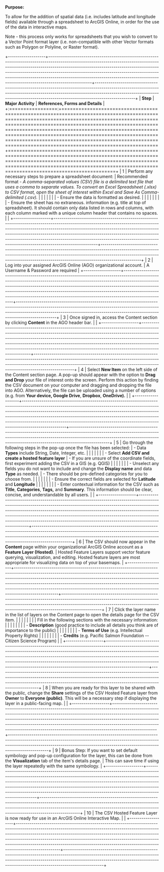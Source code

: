 **Purpose:**

To allow for the addition of spatial data (i.e. includes latitude and longitude fields) available through a spreadsheet to ArcGIS Online, in order for the use of the data in interactive maps.

Note - this process only works for spreadsheets that you wish to convert to a Vector Point format layer (i.e. non-compatible with other Vector formats such as Polygon or Polyline, or Raster format).

+-------------------+----------------------------------------------------------------------------------------------------------------------------------------------------------------------------------------------------------------------------------------------------------------------------------------------------------------------------------------------------------------------------------------------------------------------------+--------------------------------------------------------------------------------------------------------------------------------------------------------------------------------------------------------------------------------------------------------------+
| **Step**          | **Major Activity**                                                                                                                                                                                                                                                                                                                                                                                                         | **References, Forms and Details**                                                                                                                                                                                                                            |
+:=================:+============================================================================================================================================================================================================================================================================================================================================================================================================================+==============================================================================================================================================================================================================================================================+
| 1                 | Perform any necessary steps to prepare a spreadsheet document:                                                                                                                                                                                                                                                                                                                                                             | Recommended format - *A comma-separated values (CSV) file is a delimited text file that uses a comma to separate values. To convert an Excel Spreadsheet (.xlsx) to CSV format, open the sheet of interest within Excel and Save As Comma-delimited (.csv).* |
|                   |                                                                                                                                                                                                                                                                                                                                                                                                                            |                                                                                                                                                                                                                                                              |
|                   | - Ensure the data is formatted as desired.                                                                                                                                                                                                                                                                                                                                                                                 |                                                                                                                                                                                                                                                              |
|                   |                                                                                                                                                                                                                                                                                                                                                                                                                            |                                                                                                                                                                                                                                                              |
|                   | - Ensure the sheet has no extraneous. information (e.g. title at top of spreadsheet). It should contain only data listed in rows and columns, with each column marked with a unique column header that contains no spaces.                                                                                                                                                                                                 |                                                                                                                                                                                                                                                              |
+-------------------+----------------------------------------------------------------------------------------------------------------------------------------------------------------------------------------------------------------------------------------------------------------------------------------------------------------------------------------------------------------------------------------------------------------------------+--------------------------------------------------------------------------------------------------------------------------------------------------------------------------------------------------------------------------------------------------------------+
| 2                 | Log into your assigned ArcGIS Online (AGO) organizational account.                                                                                                                                                                                                                                                                                                                                                         | A Username & Password are required                                                                                                                                                                                                                           |
+-------------------+----------------------------------------------------------------------------------------------------------------------------------------------------------------------------------------------------------------------------------------------------------------------------------------------------------------------------------------------------------------------------------------------------------------------------+--------------------------------------------------------------------------------------------------------------------------------------------------------------------------------------------------------------------------------------------------------------+
| 3                 | Once signed in, access the Content section by clicking **Content** in the AGO header bar.                                                                                                                                                                                                                                                                                                                                  |                                                                                                                                                                                                                                                              |
+-------------------+----------------------------------------------------------------------------------------------------------------------------------------------------------------------------------------------------------------------------------------------------------------------------------------------------------------------------------------------------------------------------------------------------------------------------+--------------------------------------------------------------------------------------------------------------------------------------------------------------------------------------------------------------------------------------------------------------+
| 4                 | Select **New Item** on the left side of the Content section page. A pop-up should appear with the option to **Drag and Drop** your file of interest onto the screen. Perform this action by finding the CSV document on your computer and dragging and dropping the file into AGO. Alternatively, the file can be uploaded using a number of options (e.g. from **Your device, Google Drive**, **Dropbox**, **OneDrive).** |                                                                                                                                                                                                                                                              |
+-------------------+----------------------------------------------------------------------------------------------------------------------------------------------------------------------------------------------------------------------------------------------------------------------------------------------------------------------------------------------------------------------------------------------------------------------------+--------------------------------------------------------------------------------------------------------------------------------------------------------------------------------------------------------------------------------------------------------------+
| 5                 | Go through the following steps in the pop-up once the file has been selected:                                                                                                                                                                                                                                                                                                                                              | \- Data **Types** include String, Date, Integer, etc.                                                                                                                                                                                                        |
|                   |                                                                                                                                                                                                                                                                                                                                                                                                                            |                                                                                                                                                                                                                                                              |
|                   | - Select **Add CSV and create a hosted feature layer**                                                                                                                                                                                                                                                                                                                                                                     | \- If you are unsure of the coordinate fields, first experiment adding the CSV in a GIS (e.g. QGIS)                                                                                                                                                          |
|                   |                                                                                                                                                                                                                                                                                                                                                                                                                            |                                                                                                                                                                                                                                                              |
|                   | - Unselect any fields you do not want to include and change the **Display name** and data **Type** as needed.                                                                                                                                                                                                                                                                                                              | \- There should be pre-defined categories for you to choose from.                                                                                                                                                                                            |
|                   |                                                                                                                                                                                                                                                                                                                                                                                                                            |                                                                                                                                                                                                                                                              |
|                   | - Ensure the correct fields are selected for **Latitude** and **Longitude**                                                                                                                                                                                                                                                                                                                                                |                                                                                                                                                                                                                                                              |
|                   |                                                                                                                                                                                                                                                                                                                                                                                                                            |                                                                                                                                                                                                                                                              |
|                   | - Enter contextual information for the CSV such as **Title**, **Categories**, **Tags,** and **Summary**. This information should be clear, concise, and understandable by all users.                                                                                                                                                                                                                                       |                                                                                                                                                                                                                                                              |
+-------------------+----------------------------------------------------------------------------------------------------------------------------------------------------------------------------------------------------------------------------------------------------------------------------------------------------------------------------------------------------------------------------------------------------------------------------+--------------------------------------------------------------------------------------------------------------------------------------------------------------------------------------------------------------------------------------------------------------+
| 6                 | The CSV should now appear in the **Content** page within your organizational ArcGIS Online account as a **Feature Layer (Hosted)**.                                                                                                                                                                                                                                                                                        | Hosted Feature Layers support vector feature querying, visualization, and editing. Hosted feature layers are most appropriate for visualizing data on top of your basemaps.                                                                                  |
+-------------------+----------------------------------------------------------------------------------------------------------------------------------------------------------------------------------------------------------------------------------------------------------------------------------------------------------------------------------------------------------------------------------------------------------------------------+--------------------------------------------------------------------------------------------------------------------------------------------------------------------------------------------------------------------------------------------------------------+
| 7                 | Click the layer name in the list of layers on the Content page to open the details page for the CSV item.                                                                                                                                                                                                                                                                                                                  |                                                                                                                                                                                                                                                              |
|                   |                                                                                                                                                                                                                                                                                                                                                                                                                            |                                                                                                                                                                                                                                                              |
|                   | Fill in the following sections with the necessary information:                                                                                                                                                                                                                                                                                                                                                             |                                                                                                                                                                                                                                                              |
|                   |                                                                                                                                                                                                                                                                                                                                                                                                                            |                                                                                                                                                                                                                                                              |
|                   | - **Description** (good practice to include all details you think are of importance to the public)                                                                                                                                                                                                                                                                                                                         |                                                                                                                                                                                                                                                              |
|                   |                                                                                                                                                                                                                                                                                                                                                                                                                            |                                                                                                                                                                                                                                                              |
|                   | - **Terms of Use** (e.g. Intellectual Property Rights)                                                                                                                                                                                                                                                                                                                                                                     |                                                                                                                                                                                                                                                              |
|                   |                                                                                                                                                                                                                                                                                                                                                                                                                            |                                                                                                                                                                                                                                                              |
|                   | - **Credits** (e.g. Pacific Salmon Foundation -- Citizen Science Program)                                                                                                                                                                                                                                                                                                                                                  |                                                                                                                                                                                                                                                              |
+-------------------+----------------------------------------------------------------------------------------------------------------------------------------------------------------------------------------------------------------------------------------------------------------------------------------------------------------------------------------------------------------------------------------------------------------------------+--------------------------------------------------------------------------------------------------------------------------------------------------------------------------------------------------------------------------------------------------------------+
| 8                 | When you are ready for this layer to be shared with the public, change the **Share** settings of the CSV Hosted Feature layer from **Owner** to **Everyone (public)**. This will be a necessary step if displaying the layer in a public-facing map.                                                                                                                                                                       |                                                                                                                                                                                                                                                              |
+-------------------+----------------------------------------------------------------------------------------------------------------------------------------------------------------------------------------------------------------------------------------------------------------------------------------------------------------------------------------------------------------------------------------------------------------------------+--------------------------------------------------------------------------------------------------------------------------------------------------------------------------------------------------------------------------------------------------------------+
| 9                 | Bonus Step: If you want to set default symbology and pop-up configuration for the layer, this can be done from the **Visualization** tab of the item's details page.                                                                                                                                                                                                                                                       | This can save time if using the layer repeatedly with the same symbology.                                                                                                                                                                                    |
+-------------------+----------------------------------------------------------------------------------------------------------------------------------------------------------------------------------------------------------------------------------------------------------------------------------------------------------------------------------------------------------------------------------------------------------------------------+--------------------------------------------------------------------------------------------------------------------------------------------------------------------------------------------------------------------------------------------------------------+
| 10                | The CSV Hosted Feature Layer is now ready for use in an ArcGIS Online Interactive Map.                                                                                                                                                                                                                                                                                                                                     |                                                                                                                                                                                                                                                              |
+-------------------+----------------------------------------------------------------------------------------------------------------------------------------------------------------------------------------------------------------------------------------------------------------------------------------------------------------------------------------------------------------------------------------------------------------------------+--------------------------------------------------------------------------------------------------------------------------------------------------------------------------------------------------------------------------------------------------------------+
